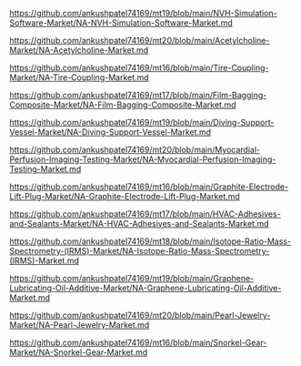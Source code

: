 <p><a href="https://github.com/ankushpatel74169/mt19/blob/main/NVH-Simulation-Software-Market/NA-NVH-Simulation-Software-Market.md">https://github.com/ankushpatel74169/mt19/blob/main/NVH-Simulation-Software-Market/NA-NVH-Simulation-Software-Market.md</a></p><p><a href="https://github.com/ankushpatel74169/mt20/blob/main/Acetylcholine-Market/NA-Acetylcholine-Market.md">https://github.com/ankushpatel74169/mt20/blob/main/Acetylcholine-Market/NA-Acetylcholine-Market.md</a></p><p><a href="https://github.com/ankushpatel74169/mt16/blob/main/Tire-Coupling-Market/NA-Tire-Coupling-Market.md">https://github.com/ankushpatel74169/mt16/blob/main/Tire-Coupling-Market/NA-Tire-Coupling-Market.md</a></p><p><a href="https://github.com/ankushpatel74169/mt17/blob/main/Film-Bagging-Composite-Market/NA-Film-Bagging-Composite-Market.md">https://github.com/ankushpatel74169/mt17/blob/main/Film-Bagging-Composite-Market/NA-Film-Bagging-Composite-Market.md</a></p><p><a href="https://github.com/ankushpatel74169/mt19/blob/main/Diving-Support-Vessel-Market/NA-Diving-Support-Vessel-Market.md">https://github.com/ankushpatel74169/mt19/blob/main/Diving-Support-Vessel-Market/NA-Diving-Support-Vessel-Market.md</a></p><p><a href="https://github.com/ankushpatel74169/mt20/blob/main/Myocardial-Perfusion-Imaging-Testing-Market/NA-Myocardial-Perfusion-Imaging-Testing-Market.md">https://github.com/ankushpatel74169/mt20/blob/main/Myocardial-Perfusion-Imaging-Testing-Market/NA-Myocardial-Perfusion-Imaging-Testing-Market.md</a></p><p><a href="https://github.com/ankushpatel74169/mt16/blob/main/Graphite-Electrode-Lift-Plug-Market/NA-Graphite-Electrode-Lift-Plug-Market.md">https://github.com/ankushpatel74169/mt16/blob/main/Graphite-Electrode-Lift-Plug-Market/NA-Graphite-Electrode-Lift-Plug-Market.md</a></p><p><a href="https://github.com/ankushpatel74169/mt17/blob/main/HVAC-Adhesives-and-Sealants-Market/NA-HVAC-Adhesives-and-Sealants-Market.md">https://github.com/ankushpatel74169/mt17/blob/main/HVAC-Adhesives-and-Sealants-Market/NA-HVAC-Adhesives-and-Sealants-Market.md</a></p><p><a href="https://github.com/ankushpatel74169/mt18/blob/main/Isotope-Ratio-Mass-Spectrometry-(IRMS)-Market/NA-Isotope-Ratio-Mass-Spectrometry-(IRMS)-Market.md">https://github.com/ankushpatel74169/mt18/blob/main/Isotope-Ratio-Mass-Spectrometry-(IRMS)-Market/NA-Isotope-Ratio-Mass-Spectrometry-(IRMS)-Market.md</a></p><p><a href="https://github.com/ankushpatel74169/mt19/blob/main/Graphene-Lubricating-Oil-Additive-Market/NA-Graphene-Lubricating-Oil-Additive-Market.md">https://github.com/ankushpatel74169/mt19/blob/main/Graphene-Lubricating-Oil-Additive-Market/NA-Graphene-Lubricating-Oil-Additive-Market.md</a></p><p><a href="https://github.com/ankushpatel74169/mt20/blob/main/Pearl-Jewelry-Market/NA-Pearl-Jewelry-Market.md">https://github.com/ankushpatel74169/mt20/blob/main/Pearl-Jewelry-Market/NA-Pearl-Jewelry-Market.md</a></p><p><a href="https://github.com/ankushpatel74169/mt16/blob/main/Snorkel-Gear-Market/NA-Snorkel-Gear-Market.md">https://github.com/ankushpatel74169/mt16/blob/main/Snorkel-Gear-Market/NA-Snorkel-Gear-Market.md</a></p>
